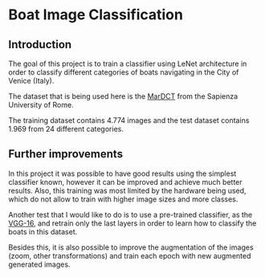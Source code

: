 # Boat Image Classification

## Introduction
The goal of this project is to train a classifier using LeNet architecture in order to classify different categories of boats navigating in the City of Venice (Italy).

The dataset that is being used here is the [MarDCT](http://www.dis.uniroma1.it/~labrococo/MAR/index.htm) from the Sapienza University of Rome.

The training dataset contains 4.774 images and the test dataset contains 1.969 from 24 different categories.

## Further improvements
In this project it was possible to have good results using the simplest classifier known, however it can be improved and achieve  much better results. Also, this training was most limited by the hardware being used, which do not allow to train with higher image sizes and more classes.

Another test that I would like to do is to use a pre-trained classifier, as the [VGG-16](http://www.robots.ox.ac.uk/~vgg/research/very_deep/), and retrain only the last layers in order to learn how to classify the boats in this dataset.

Besides this, it is also possible to improve the augmentation of the images (zoom, other transformations) and train each epoch with new augmented generated images.
